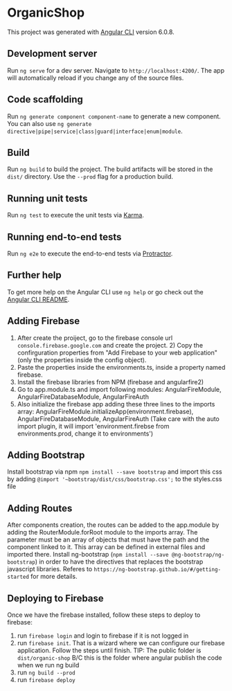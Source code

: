 # OrganicShop

This project was generated with [Angular CLI](https://github.com/angular/angular-cli) version 6.0.8.

## Development server

Run `ng serve` for a dev server. Navigate to `http://localhost:4200/`. The app will automatically reload if you change any of the source files.

## Code scaffolding

Run `ng generate component component-name` to generate a new component. You can also use `ng generate directive|pipe|service|class|guard|interface|enum|module`.

## Build

Run `ng build` to build the project. The build artifacts will be stored in the `dist/` directory. Use the `--prod` flag for a production build.

## Running unit tests

Run `ng test` to execute the unit tests via [Karma](https://karma-runner.github.io).

## Running end-to-end tests

Run `ng e2e` to execute the end-to-end tests via [Protractor](http://www.protractortest.org/).

## Further help

To get more help on the Angular CLI use `ng help` or go check out the [Angular CLI README](https://github.com/angular/angular-cli/blob/master/README.md).

## Adding Firebase

1) After create the proiject, go to the firebase console url `console.firebase.google.com` and create the project. 2) Copy the confirguration properties from "Add Firebase to your web application" (only the properties inside the config object).
3) Paste the properties inside the environments.ts, inside a property named firebase.
4) Install the firebase libraries from NPM (firebase and angularfire2)
5) Go to app.module.ts and import following modules: AngularFireModule, AngularFireDatabaseModule, AngularFireAuth
6) Also initialize the firebase app adding these three lines to the imports array: AngularFireModule.initializeApp(environment.firebase), AngularFireDatabaseModule, AngularFireAuth (Take care with the auto import plugin, it will import 'environment.firebse from environments.prod, change it to environments')

## Adding Bootstrap

Install bootstrap via npm `npm install --save bootstrap` and import this css by adding `@import '~bootstrap/dist/css/bootstrap.css';` to the styles.css file

## Adding Routes

After components creation, the routes can be added to the app.module by adding the RouterModule.forRoot module to the imports array. The parameter must be an array of objects that must have the path and the component linked to it. This array can be defined in external files and imported there. 
Install ng-bootstrap (`npm install --save @ng-bootstrap/ng-bootstrap`) in order to have the directives that replaces the bootstrap javascript libraries. Referes to `https://ng-bootstrap.github.io/#/getting-started` for more details.

## Deploying to Firebase
Once we have the firebase installed, follow these steps to deploy to firebase:
1) run `firebase login` and login to firebase if it is not logged in
2) run `firebase init`. That is a wizard where we can configure our firebase application. Follow the steps until finish. TIP: The public folder is `dist/organic-shop` B/C this is the folder where angular publish the code when we run ng build
3) run `ng build --prod`
4) run `firebase deploy`
